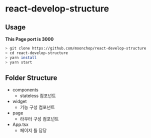 # react-develop-structure

## Usage
**This Page port is 3000**
```sh
> git clone https://github.com/moonchop/react-develop-structure
> cd react-develop-structure
> yarn install
> yarn start
```


## Folder Structure
  - components
    - stateless 컴포넌트
  - widget
    - 기능 구성 컴포넌트
  - page
    - 라우터 구성 컴포넌트
  - App.tsx
    - 페이지 틀 담당
